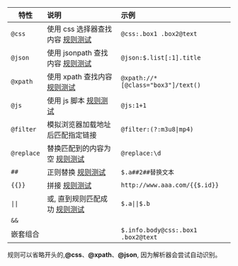 | 特性       | 说明                                      | 示例                               |
| ---------- | :---------------------------------------- | :--------------------------------- |
| `@css`     | 使用 css 选择器查找内容 [规则测试][@css]  | `@css:.box1 .box2@text`            |
| `@json`    | 使用 jsonpath 查找内容 [规则测试][@json]  | `@json:$.list[:1].title`           |
| `@xpath`   | 使用 xpath 查找内容 [规则测试][@xpath]    | `@xpath://*[@class="box3"]/text()` |
| `@js`      | 使用 js 脚本 [规则测试][@js]              | `@js:1+1`                          |
| `@filter`  | 模拟浏览器加载地址后匹配指定链接          | `@filter:(?:m3u8\|mp4)`            |
| `@replace` | 替换匹配到的内容为空 [规则测试][@replace] | `@replace:\d`                      |
| `##`       | 正则替换 [规则测试][##]                   | `$.a##2##替换文本`                 |
| `{‍​‍{}}`  | 拼接 [规则测试][​拼接]                    | `http://www.aaa.com/{‍{$.id}}`     |
| `\|\|`     | 或, 直到规则匹配成功 [规则测试][或]       | `$.a\|\|$.b`                       |
| `&&`       |                                           |                                    |
| 嵌套组合   |                                           | `$.info.body@css:.box1 .box2@text` |

规则可以省略开头的,**@css**、**@xpath**、**@json**, 因为解析器会尝试自动识别。

[@css]: /play/#eyJpbnB1dFRleHQiOiI8ZGl2IGNsYXNzPVwiYm94MVwiPjxkaXYgY2xhc3M9XCJib3gyXCI+Y29udGVudDwvZGl2PjwvZGl2PiIsInJ1bGUiOiIuYm94MSAuYm94MkB0ZXh0IiwiaXNMaXN0IjpmYWxzZX0=
[@json]: /play/#eyJpbnB1dFRleHQiOiJ7XCJhXCI6IDF9IiwicnVsZSI6IiQuYSIsImlzTGlzdCI6ZmFsc2V9
[@xpath]: /play/#eyJpbnB1dFRleHQiOiI8ZGl2IGNsYXNzPVwiYm94MVwiPjxkaXYgY2xhc3M9XCJib3gyXCI+Y29udGVudDI8L2Rpdj48ZGl2IGNsYXNzPVwiYm94M1wiPmNvbnRlbnQzPC9kaXY+PC9kaXY+IiwicnVsZSI6Ii8vKltAY2xhc3M9XCJib3gzXCJdL3RleHQoKSIsImlzTGlzdCI6ZmFsc2V9
[@js]: /play/#eyJpbnB1dFRleHQiOiIiLCJydWxlIjoiQGpzOmZldGNoKCdodHRwczovL2Fvb2l1dS5naXRodWIuaW8vYW55LXJlYWRlci9wbGF5JykudGhlbihlID0+IGUudGV4dCgpKUBjc3M6dGFibGUgdGhAaHRtbCIsImlzTGlzdCI6ZmFsc2V9
[@replace]: /play/#eyJpbnB1dFRleHQiOiJhMTJiM2MiLCJydWxlIjoiQHJlcGxhY2U6XFxkIiwiaXNMaXN0IjpmYWxzZX0=
[##]: /play/#eyJpbnB1dFRleHQiOiJ7XCJhXCI6IFwiMTIzXCJ9IiwicnVsZSI6IiQuYSMjMiMj5pu/5o2i5paH5pysIiwiaXNMaXN0IjpmYWxzZX0=
[​拼接]: /play/#eyJpbnB1dFRleHQiOiJ7XCJhXCI6IDF9IiwicnVsZSI6InF7eyQueHx8JC5hfX13IiwiaXNMaXN0IjpmYWxzZX0=
[或]: /play/#eyJpbnB1dFRleHQiOiJ7XCJhXCI6IFwiMVwifSIsInJ1bGUiOiIkLmJ8fCQuYSIsImlzTGlzdCI6ZmFsc2V9
